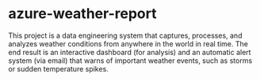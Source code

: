 # azure-weather-report
This project is a data engineering system that captures, processes, and analyzes weather conditions from anywhere in the world in real time. The end result is an interactive dashboard (for analysis) and an automatic alert system (via email) that warns of important weather events, such as storms or sudden temperature spikes.
